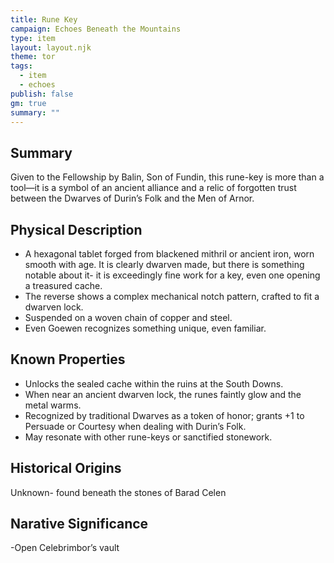 ```yaml
---
title: Rune Key
campaign: Echoes Beneath the Mountains
type: item
layout: layout.njk
theme: tor
tags:
  - item
  - echoes
publish: false
gm: true
summary: ""
---
```


## Summary
Given to the Fellowship by Balin, Son of Fundin, this rune-key is more than a tool—it is a symbol of an ancient alliance and a relic of forgotten trust between the Dwarves of Durin’s Folk and the Men of Arnor.  

## Physical Description
- A hexagonal tablet forged from blackened mithril or ancient iron, worn smooth with age. It is clearly dwarven made, but there is something notable about it- it is exceedingly fine work for a key, even one opening a treasured cache.  
- The reverse shows a complex mechanical notch pattern, crafted to fit a dwarven lock.  
- Suspended on a woven chain of copper and steel.
- Even Goewen recognizes something unique, even familiar.  

## Known Properties
- Unlocks the sealed cache within the ruins at the South Downs.  
- When near an ancient dwarven lock, the runes faintly glow and the metal warms.  
- Recognized by traditional Dwarves as a token of honor; grants +1 to Persuade or Courtesy when dealing with Durin’s Folk.  
- May resonate with other rune-keys or sanctified stonework.  

## Historical Origins
Unknown- found beneath the stones of Barad Celen  

## Narative Significance 
-Open Celebrimbor’s vault